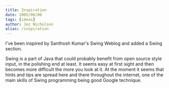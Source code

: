 ```yaml
---
title: Inspiration
date: 2005/06/06
tags: [ideas]
author: Jez Nicholson
alias: /inspiration
---
```

I've been inspired by Santhosh Kumar's Swing Weblog and added a Swing section.

Swing is a part of Java that could probably benefit from open source style input, in the polishing end at least. It seems easy at first sight and then becomes more difficult the more you look at it. At the moment it seems that hints and tips are spread here and there throughout the internet, one of the main skills of Swing programming being good Google technique.